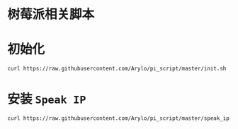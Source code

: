# 树莓派相关脚本

# 初始化

```bash
curl https://raw.githubusercontent.com/Arylo/pi_script/master/init.sh | sudo bash
```

# 安装 `Speak IP`

```bash
curl https://raw.githubusercontent.com/Arylo/pi_script/master/speak_ip.sh | sudo bash
```